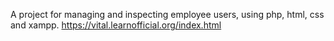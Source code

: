 A project for managing and inspecting employee users, using php, html, css and xampp.
https://vital.learnofficial.org/index.html
